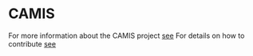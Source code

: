 # CAMIS

For more information about the CAMIS project [see](https://psiaims.github.io/CAMIS/) For details on how to contribute [see](https://psiaims.github.io/CAMIS/contribution/contribution.html)
